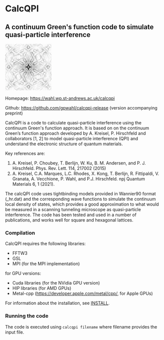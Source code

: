 # CalcQPI

## A continuum Green's function code to simulate quasi-particle interference

![CalcQPI logo](Calcqpi-logo.png)

Homepage: <https://wahl.wp.st-andrews.ac.uk/calcqpi>

Github: <https://github.com/gpwahl/calcqpi-release> (version accompanying preprint)

CalcQPI is a code to calculate quasi-particle interference using the continuum Green's function approach. It is based on on the continuum Green’s function approach developed by A. Kreisel, P. Hirschfeld and collaborators [1, 2] to model quasi-particle interference (QPI) and understand the electronic structure of quantum materials. 

Key references are:
1. A. Kreisel, P. Choubey, T. Berlijn, W. Ku, B. M. Andersen, and P. J. Hirschfeld. Phys. Rev. Lett. 114, 217002 (2015)
2. A. Kreisel, C.A. Marques, L.C. Rhodes, X. Kong, T. Berlijn, R. Fittipaldi, V. Granata, A. Vecchione, P. Wahl, and P.J. Hirschfeld. npj Quantum Materials 6, 1 (2021).

The calcQPI code uses tightbinding models provided in Wannier90 format (_hr.dat) and the corresponding wave functions to simulate the continuum local density of states, which provides a good approximation to what would be measured in a scanning tunneling microscope as quasi-particle interference. The code has been tested and used in a number of publications, and works well for square and hexagonal lattices.

### Compilation

CalcQPI requires the following libraries:
* FFTW3
* GSL
* MPI (for the MPI implementation)

for GPU versions:
* Cuda libraries (for the NVidia GPU version)
* HIP libraries (for AMD GPUs)
* Metal-cpp (<https://developer.apple.com/metal/cpp/>, for Apple GPUs)

For information about the installation, see [INSTALL](INSTALL.md).

### Running the code

The code is executed using `calcqpi filename` where filename provides the input file. 
